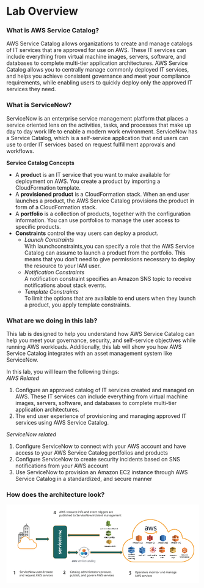 # Lab Overview
### What is AWS Service Catalog?
AWS Service Catalog allows organizations to create and manage catalogs of IT services that are approved for use on AWS. These IT services can include everything from virtual machine images, servers, software, and databases to complete multi-tier application architectures. AWS Service Catalog allows you to centrally manage commonly deployed IT services, and helps you achieve consistent governance and meet your compliance requirements, while enabling users to quickly deploy only the approved IT services they need.

### What is ServiceNow?
ServiceNow is an enterprise service management platform that places a service oriented lens on the activities, tasks, and processes that make up day to day work life to enable a modern work environment. ServiceNow has a Service Catalog, which is a self-service application that end users can use to order IT services based on request fulfillment approvals and workflows.

**Service Catalog Concepts**
- A **product** is an IT service that you want to make available for deployment on AWS. You create a product by importing a CloudFormation template.
- A **provisioned product** is a CloudFormation stack. When an end user launches a product, the AWS Service Catalog provisions the product in form of a CloudFormation stack.
- A **portfolio** is a collection of products, together with the configuration information. You can use portfolios to manage the user access to specific products.
- **Constraints** control the way users can deploy a product.
    * _Launch Constraints_
    <br>With launchconstraints,you can specify a role that the AWS
    Service Catalog can assume to launch a product from the portfolio. This means that you don’t need to give permissions necessary to deploy the resource to your IAM user.
    * _Notification Constraints_ <br>A notification constraint specifies an Amazon SNS topic to receive notifications about stack events.
    * _Template Constraints_ <br>To limit the options that are available to end users when they launch a product, you apply template constraints.

### What are we doing in this lab?
This lab is designed to help you understand how AWS Service Catalog can help you meet your governance, security, and self-service objectives while running AWS workloads. Additionally, this lab will show you how AWS Service Catalog integrates with an asset management system like ServiceNow.

In this lab, you will learn the following things:<br />
_AWS Related_
1. Configure an approved catalog of IT services created and managed on AWS. These IT services can include everything from virtual machine images, servers, software, and databases to complete multi-tier application architectures. 
2. The end user experience of provisioning and managing approved IT services using AWS Service Catalog.

_ServiceNow related_
1. Configure ServiceNow to connect with your AWS account and have access to your AWS Service Catalog portfolios and products
2. Configure ServiceNow to create security incidents based on SNS notifications from your AWS account 
2. Use ServiceNow to provision an Amazon EC2 instance through AWS Service Catalog in a standardized, and secure manner

### How does the architecture look?
![AWS-SC-SNOW-Architecture-Diagram](/labs/end-to-end-it-lifecycle-management/resources/architecture.png)